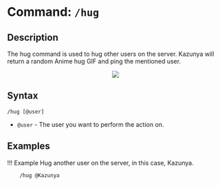 # **Command:** `/hug`

## **Description**

The hug command is used to hug other users on the server. Kazunya will return a random Anime hug GIF and ping the mentioned user.

<p align="center"><img src="https://c.tenor.com/wUQH5CF2DJ4AAAAC/horimiya-hug-anime.gif"></p>

## **Syntax**

    /hug [@user]

- `@user` - The user you want to perform the action on.

## **Examples**

!!! Example
    Hug another user on the server, in this case, Kazunya.

        /hug @Kazunya